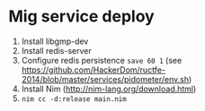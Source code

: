 # Mig service deploy

1. Install libgmp-dev
2. Install redis-server
3. Configure redis persistence `save 60 1` (see https://github.com/HackerDom/ructfe-2014/blob/master/services/pidometer/env.sh)
4. Install Nim (http://nim-lang.org/download.html)
5. `nim cc -d:release main.nim`
